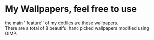 # My Wallpapers, feel free to use #
the main ''feature'' of my dotfiles are these wallpapers.   
There are a total of 8 beautiful hand picked wallpapers modified using GIMP.
